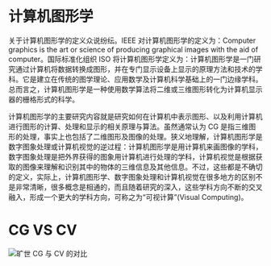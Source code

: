# 计算机图形学

关于计算机图形学的定义众说纷纭。IEEE 对计算机图形学的定义为：Computer graphics is the art or science of producing graphical images with the aid of computer。国际标准化组织 ISO 将计算机图形学定义为：计算机图形学是一门研究通过计算机将数据转换成图形，并在专门显示设备上显示的原理方法和技术的学科。它是建立在传统的图学理论、应用数学及计算机科学基础上的一门边缘学科。总而言之，计算机图形学是一种使用数学算法将二维或三维图形转化为计算机显示器的栅格形式的科学。

计算机图形学的主要研究内容就是研究如何在计算机中表示图形、以及利用计算机进行图形的计算、处理和显示的相关原理与算法。虽然通常认为 CG 是指三维图形的处理，事实上也包括了二维图形及图像的处理。狭义地理解，计算机图形学是数字图象处理或计算机视觉的逆过程：计算机图形学是用计算机来画图像的学科，数字图象处理是把外界获得的图象用计算机进行处理的学科，计算机视觉是根据获取的图像来理解和识别其中的物体的三维信息及其他信息。不过，这些都是不确切的定义，实际上，计算机图形学、数字图象处理和计算机视觉在很多地方的区别不是非常清晰，很多概念是相通的，而且随着研究的深入，这些学科方向不断的交叉融入，形成一个更大的学科方向，可称之为“可视计算”(Visual Computing)。

# CG VS CV

![旷世 CG 与 CV 的对比](https://ngte-superbed.oss-cn-beijing.aliyuncs.com/item/20221229212938.png)
